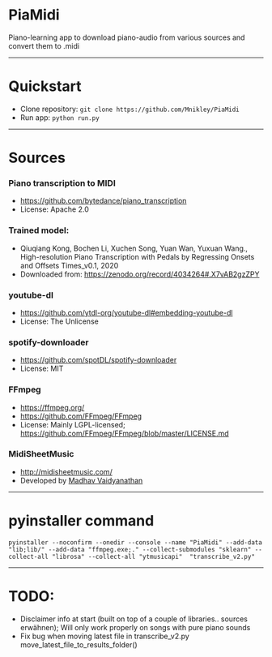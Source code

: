 # PiaMidi

Piano-learning app to download piano-audio from various sources and convert them to .midi

---

# Quickstart

- Clone repository: ```git clone https://github.com/Mnikley/PiaMidi```
- Run app: ```python run.py```


---



# Sources
### Piano transcription to MIDI
- https://github.com/bytedance/piano_transcription
- License: Apache 2.0

### Trained model:
- Qiuqiang Kong, Bochen Li, Xuchen Song, Yuan Wan, Yuxuan Wang., High-resolution Piano Transcription with Pedals by Regressing Onsets and Offsets Times_v0.1, 2020
- Downloaded from: https://zenodo.org/record/4034264#.X7vAB2gzZPY

### youtube-dl
- https://github.com/ytdl-org/youtube-dl#embedding-youtube-dl
- License: The Unlicense

### spotify-downloader
- https://github.com/spotDL/spotify-downloader
- License: MIT

### FFmpeg
- https://ffmpeg.org/
- https://github.com/FFmpeg/FFmpeg
- License: Mainly LGPL-licensed; https://github.com/FFmpeg/FFmpeg/blob/master/LICENSE.md

### MidiSheetMusic
- http://midisheetmusic.com/
- Developed by [Madhav Vaidyanathan](midisheetmusic.sf@gmail.com)

---

# pyinstaller command
```pyinstaller --noconfirm --onedir --console --name "PiaMidi" --add-data "lib;lib/" --add-data "ffmpeg.exe;." --collect-submodules "sklearn" --collect-all "librosa" --collect-all "ytmusicapi"  "transcribe_v2.py"```

--- 

# TODO:
- Disclaimer info at start (built on top of a couple of libraries.. sources erwähnen); Will only work properly on songs with pure piano sounds
- Fix bug when moving latest file in transcribe_v2.py move_latest_file_to_results_folder()